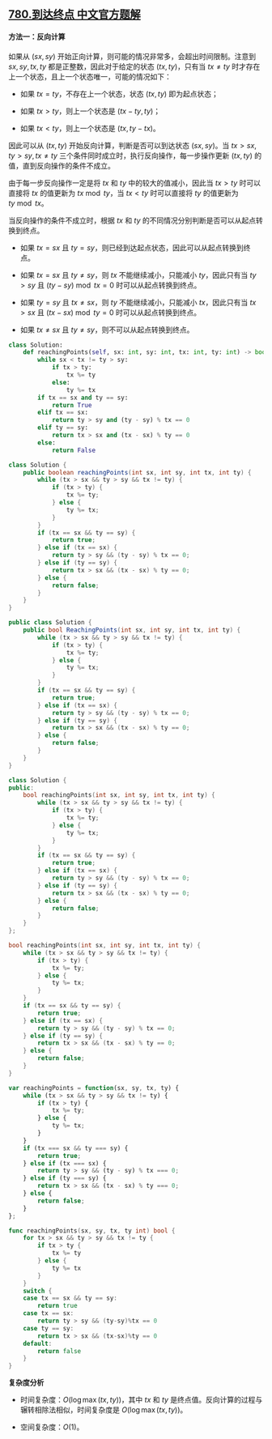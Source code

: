## [780.到达终点 中文官方题解](https://leetcode.cn/problems/reaching-points/solutions/100000/dao-da-zhong-dian-by-leetcode-solution-77fo)
#### 方法一：反向计算

如果从 $(\textit{sx}, \textit{sy})$ 开始正向计算，则可能的情况非常多，会超出时间限制。注意到 $\textit{sx}, \textit{sy}, \textit{tx}, \textit{ty}$ 都是正整数，因此对于给定的状态 $(\textit{tx}, \textit{ty})$，只有当 $\textit{tx} \ne \textit{ty}$ 时才存在上一个状态，且上一个状态唯一，可能的情况如下：

- 如果 $\textit{tx} = \textit{ty}$，不存在上一个状态，状态 $(\textit{tx}, \textit{ty})$ 即为起点状态；

- 如果 $\textit{tx} > \textit{ty}$，则上一个状态是 $(\textit{tx} - \textit{ty}, \textit{ty})$；

- 如果 $\textit{tx} < \textit{ty}$，则上一个状态是 $(\textit{tx}, \textit{ty} - \textit{tx})$。

因此可以从 $(\textit{tx}, \textit{ty})$ 开始反向计算，判断是否可以到达状态 $(\textit{sx}, \textit{sy})$。当 $\textit{tx} > \textit{sx}, \textit{ty} > \textit{sy}, \textit{tx} \ne \textit{ty}$ 三个条件同时成立时，执行反向操作，每一步操作更新 $(\textit{tx}, \textit{ty})$ 的值，直到反向操作的条件不成立。

由于每一步反向操作一定是将 $\textit{tx}$ 和 $\textit{ty}$ 中的较大的值减小，因此当 $\textit{tx} > \textit{ty}$ 时可以直接将 $\textit{tx}$ 的值更新为 $\textit{tx} \bmod \textit{ty}$，当 $\textit{tx} < \textit{ty}$ 时可以直接将 $\textit{ty}$ 的值更新为 $\textit{ty} \bmod \textit{tx}$。

当反向操作的条件不成立时，根据 $\textit{tx}$ 和 $\textit{ty}$ 的不同情况分别判断是否可以从起点转换到终点。

- 如果 $\textit{tx} = \textit{sx}$ 且 $\textit{ty} = \textit{sy}$，则已经到达起点状态，因此可以从起点转换到终点。

- 如果 $\textit{tx} = \textit{sx}$ 且 $\textit{ty} \ne \textit{sy}$，则 $\textit{tx}$ 不能继续减小，只能减小 $\textit{ty}$，因此只有当 $\textit{ty} > \textit{sy}$ 且 $(\textit{ty} - \textit{sy}) \bmod \textit{tx} = 0$ 时可以从起点转换到终点。

- 如果 $\textit{ty} = \textit{sy}$ 且 $\textit{tx} \ne \textit{sx}$，则 $\textit{ty}$ 不能继续减小，只能减小 $\textit{tx}$，因此只有当 $\textit{tx} > \textit{sx}$ 且 $(\textit{tx} - \textit{sx}) \bmod \textit{ty} = 0$ 时可以从起点转换到终点。

- 如果 $\textit{tx} \ne \textit{sx}$ 且 $\textit{ty} \ne \textit{sy}$，则不可以从起点转换到终点。

```Python [sol1-Python3]
class Solution:
    def reachingPoints(self, sx: int, sy: int, tx: int, ty: int) -> bool:
        while sx < tx != ty > sy:
            if tx > ty:
                tx %= ty
            else:
                ty %= tx
        if tx == sx and ty == sy:
            return True
        elif tx == sx:
            return ty > sy and (ty - sy) % tx == 0
        elif ty == sy:
            return tx > sx and (tx - sx) % ty == 0
        else:
            return False
```

```Java [sol1-Java]
class Solution {
    public boolean reachingPoints(int sx, int sy, int tx, int ty) {
        while (tx > sx && ty > sy && tx != ty) {
            if (tx > ty) {
                tx %= ty;
            } else {
                ty %= tx;
            }
        }
        if (tx == sx && ty == sy) {
            return true;
        } else if (tx == sx) {
            return ty > sy && (ty - sy) % tx == 0;
        } else if (ty == sy) {
            return tx > sx && (tx - sx) % ty == 0;
        } else {
            return false;
        }
    }
}
```

```C# [sol1-C#]
public class Solution {
    public bool ReachingPoints(int sx, int sy, int tx, int ty) {
        while (tx > sx && ty > sy && tx != ty) {
            if (tx > ty) {
                tx %= ty;
            } else {
                ty %= tx;
            }
        }
        if (tx == sx && ty == sy) {
            return true;
        } else if (tx == sx) {
            return ty > sy && (ty - sy) % tx == 0;
        } else if (ty == sy) {
            return tx > sx && (tx - sx) % ty == 0;
        } else {
            return false;
        }
    }
}
```

```C++ [sol1-C++]
class Solution {
public:
    bool reachingPoints(int sx, int sy, int tx, int ty) {
        while (tx > sx && ty > sy && tx != ty) {
            if (tx > ty) {
                tx %= ty;
            } else {
                ty %= tx;
            }
        }
        if (tx == sx && ty == sy) {
            return true;
        } else if (tx == sx) {
            return ty > sy && (ty - sy) % tx == 0;
        } else if (ty == sy) {
            return tx > sx && (tx - sx) % ty == 0;
        } else {
            return false;
        }
    }
};
```

```C [sol1-C]
bool reachingPoints(int sx, int sy, int tx, int ty) {
    while (tx > sx && ty > sy && tx != ty) {
        if (tx > ty) {
            tx %= ty;
        } else {
            ty %= tx;
        }
    }
    if (tx == sx && ty == sy) {
        return true;
    } else if (tx == sx) {
        return ty > sy && (ty - sy) % tx == 0;
    } else if (ty == sy) {
        return tx > sx && (tx - sx) % ty == 0;
    } else {
        return false;
    }
}
```

```JavaScript [sol1-JavaScript]
var reachingPoints = function(sx, sy, tx, ty) {
    while (tx > sx && ty > sy && tx != ty) {
        if (tx > ty) {
            tx %= ty;
        } else {
            ty %= tx;
        }
    }
    if (tx === sx && ty === sy) {
        return true;
    } else if (tx === sx) {
        return ty > sy && (ty - sy) % tx === 0;
    } else if (ty === sy) {
        return tx > sx && (tx - sx) % ty === 0;
    } else {
        return false;
    }
};
```

```go [sol1-Golang]
func reachingPoints(sx, sy, tx, ty int) bool {
    for tx > sx && ty > sy && tx != ty {
        if tx > ty {
            tx %= ty
        } else {
            ty %= tx
        }
    }
    switch {
    case tx == sx && ty == sy:
        return true
    case tx == sx:
        return ty > sy && (ty-sy)%tx == 0
    case ty == sy:
        return tx > sx && (tx-sx)%ty == 0
    default:
        return false
    }
}
```

**复杂度分析**

- 时间复杂度：$O(\log \max(\textit{tx}, \textit{ty}))$，其中 $\textit{tx}$ 和 $\textit{ty}$ 是终点值。反向计算的过程与辗转相除法相似，时间复杂度是 $O(\log \max(\textit{tx}, \textit{ty}))$。

- 空间复杂度：$O(1)$。